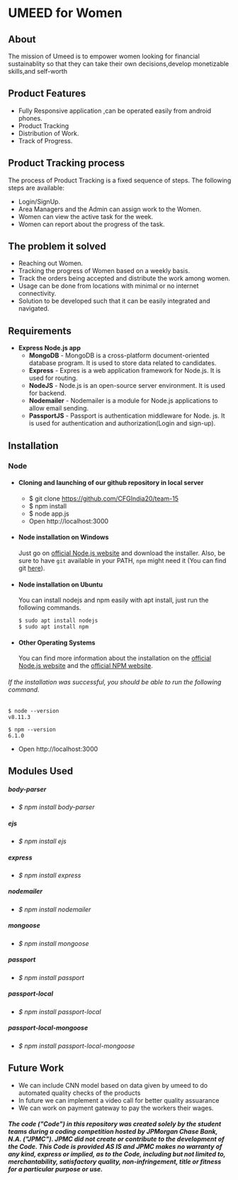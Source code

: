 # UMEED for Women

## About
The mission of Umeed is to empower women looking for financial sustainablity so that they can take their own decisions,develop monetizable skills,and self-worth

## Product Features
* Fully Responsive application ,can be operated easily from android phones.
* Product Tracking 
* Distribution of Work.
* Track of Progress.


## Product Tracking process
The process of Product Tracking is a fixed sequence of steps. The following steps are available:

* Login/SignUp.
* Area Managers and the Admin can assign work to the Women.
* Women can view the active task for the week.
* Women can report about the progress of the task.


## The problem it solved

* Reaching out Women.
* Tracking the progress of Women based on a weekly basis.
* Track the orders being accepted and distribute the work among women.
* Usage can be done from locations with minimal or no internet connectivity.
* Solution to be developed such that it can be easily integrated and navigated.


## Requirements
* **Express Node.js app**
   * **MongoDB** - MongoDB is a cross-platform document-oriented database 
              program. It is used to store data related to candidates.
   * **Express** - Expres is a web application framework for Node.js. It is used for routing.
   * **NodeJS** - Node.js is an open-source server environment. It is used for backend.
   * **Nodemailer** - Nodemailer is a module for Node.js applications to allow email sending.
   * **PassportJS** - Passport is authentication middleware for Node. js. It is used for authentication and authorization(Login and sign-up).

## Installation
### Node
- #### Cloning and launching of our github repository in local server
   *  $ git clone https://github.com/CFGIndia20/team-15 
   *  $ npm install
   *  $ node app.js
   * Open http://localhost:3000
 
- #### Node installation on Windows

  Just go on [official Node.js website](https://nodejs.org/) and download the installer.
Also, be sure to have `git` available in your PATH, `npm` might need it (You can find git [here](https://git-scm.com/)).

- #### Node installation on Ubuntu

  You can install nodejs and npm easily with apt install, just run the following commands.

      $ sudo apt install nodejs
      $ sudo apt install npm

- #### Other Operating Systems
  You can find more information about the installation on the [official Node.js website](https://nodejs.org/) and the [official NPM website](https://npmjs.org/).

###### If the installation was successful, you should be able to run the following command.

    $ node --version
    v8.11.3

    $ npm --version
    6.1.0
* Open http://localhost:3000

## Modules Used

##### body-parser 
 *   *$ npm install body-parser*
    
##### ejs 
 *   *$ npm install ejs*
    
##### express
 *   *$ npm install express*
    
##### nodemailer
 *   *$ npm install nodemailer*
    
#####  mongoose 
 *   *$ npm install mongoose*
    
#####  passport
 *   *$ npm install passport*
    
#####  passport-local
 *   *$ npm install passport-local*
    
#####  passport-local-mongoose
 *   *$ npm install passport-local-mongoose*

## Future Work
* We can include CNN model based on data given by umeed to do automated quality checks of the products
* In future we can implement a video call for better quality assuarance  
* We can work on payment gateway to pay the workers their wages.


##### The code ("Code") in this repository was created solely by the student teams during a coding competition hosted by JPMorgan Chase Bank, N.A. ("JPMC").						JPMC did not create or contribute to the development of the Code.  This Code is provided AS IS and JPMC makes no warranty of any kind, express or implied, as to the Code,						including but not limited to, merchantability, satisfactory quality, non-infringement, title or fitness for a particular purpose or use.